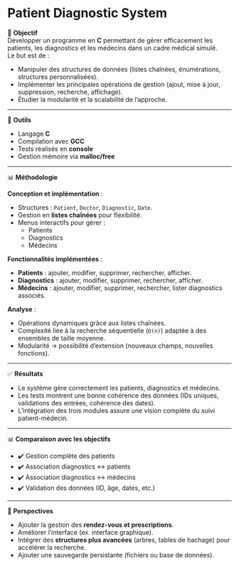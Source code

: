 # Patient Diagnostic System

📌 **Objectif**  
Développer un programme en **C** permettant de gérer efficacement les patients, les diagnostics et les médecins dans un cadre médical simulé.  
Le but est de :  
- Manipuler des structures de données (listes chaînées, énumérations, structures personnalisées).  
- Implémenter les principales opérations de gestion (ajout, mise à jour, suppression, recherche, affichage).  
- Étudier la modularité et la scalabilité de l’approche.  

---

🔧 **Outils**  
- Langage **C**  
- Compilation avec **GCC**  
- Tests réalisés en **console**  
- Gestion mémoire via **malloc/free**  

---

📊 **Méthodologie**  

**Conception et implémentation** :  
- Structures : `Patient`, `Doctor`, `Diagnostic`, `Date`.  
- Gestion en **listes chaînées** pour flexibilité.  
- Menus interactifs pour gérer :  
  - Patients  
  - Diagnostics  
  - Médecins  

**Fonctionnalités implémentées** :  
- **Patients** : ajouter, modifier, supprimer, rechercher, afficher.  
- **Diagnostics** : ajouter, modifier, supprimer, rechercher, afficher.  
- **Médecins** : ajouter, modifier, supprimer, rechercher, lister diagnostics associés.  

**Analyse** :  
- Opérations dynamiques grâce aux listes chaînées.  
- Complexité liée à la recherche séquentielle (`O(n)`) adaptée à des ensembles de taille moyenne.  
- Modularité → possibilité d’extension (nouveaux champs, nouvelles fonctions).  

---

✅ **Résultats**  
- Le système gère correctement les patients, diagnostics et médecins.  
- Les tests montrent une bonne cohérence des données (IDs uniques, validations des entrées, cohérence des dates).  
- L’intégration des trois modules assure une vision complète du suivi patient-médecin.  

---

📊 **Comparaison avec les objectifs**  
- ✔️ Gestion complète des patients  
- ✔️ Association diagnostics ↔ patients  
- ✔️ Association diagnostics ↔ médecins  
- ✔️ Validation des données (ID, âge, dates, etc.)
  
---

🚀 **Perspectives**  
- Ajouter la gestion des **rendez-vous et prescriptions**.  
- Améliorer l’interface (ex. interface graphique).  
- Intégrer des **structures plus avancées** (arbres, tables de hachage) pour accélérer la recherche.  
- Ajouter une sauvegarde persistante (fichiers ou base de données).  
